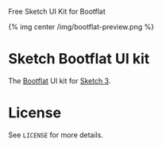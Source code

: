 
Free Sketch UI Kit for Bootflat

{% img center /img/bootflat-preview.png %}

# Sketch Bootflat UI kit

The [Bootflat](http://bootflat.github.io/) UI kit for [Sketch 3](http://bohemiancoding.com/sketch/).


# License

See `LICENSE` for more details.